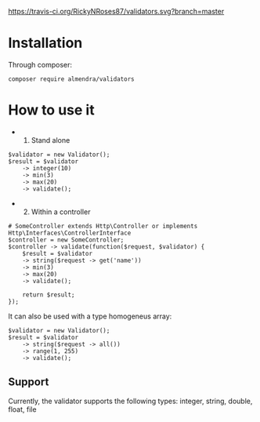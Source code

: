 
https://travis-ci.org/RickyNRoses87/validators.svg?branch=master

# Installation

Through composer:
```
composer require almendra/validators
```

# How to use it


* 1. Stand alone 

```
$validator = new Validator(); 
$result = $validator 
	-> integer(10)
	-> min(3)
	-> max(20)
	-> validate();
```


* 2. Within a controller

```
# SomeController extends Http\Controller or implements Http\Interfaces\ControllerInterface
$controller = new SomeController; 
$controller -> validate(function($request, $validator) {
	$result = $validator 
	-> string($request -> get('name'))
	-> min(3)
	-> max(20)
	-> validate();

	return $result;
});
```

It can also be used with a type homogeneus array:
```
$validator = new Validator(); 
$result = $validator 
	-> string($request -> all())
	-> range(1, 255)
	-> validate();
```


## Support

Currently, the validator supports the following types:
	integer, string, double, float, file

